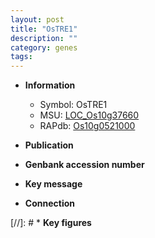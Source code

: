 ```yaml
---
layout: post
title: "OsTRE1"
description: ""
category: genes
tags: 
---
```


* **Information**  
    + Symbol: OsTRE1  
    + MSU: [LOC_Os10g37660](http://rice.uga.edu/cgi-bin/ORF_infopage.cgi?orf=LOC_Os10g37660)  
    + RAPdb: [Os10g0521000](http://rapdb.dna.affrc.go.jp/viewer/gbrowse_details/irgsp1?name=Os10g0521000)  

* **Publication**  

* **Genbank accession number**  

* **Key message**  

* **Connection**  

[//]: # * **Key figures**  



